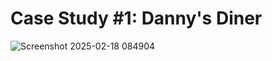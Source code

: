# Case Study #1: Danny's Diner

![Screenshot 2025-02-18 084904](https://github.com/user-attachments/assets/77f72972-f2c6-4388-a637-90fdd343e335)

